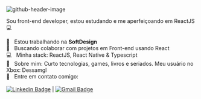 ![github-header-image](https://user-images.githubusercontent.com/40497345/170408258-a106fda4-9a82-48b8-a81d-e401013166e5.png)

Sou front-end developer, estou estudando e me aperfeiçoando em ReactJS :computer:

 💼  &nbsp; Estou trabalhando na **SoftDesign**
 <br/> :purple_heart: &nbsp; Buscando colaborar com projetos em Front-end usando React
 <br/> :computer: &nbsp; Minha stack: ReactJS, React Native & Typescript
 <br/> 💬  &nbsp; Sobre mim: Curto tecnologias, games, livros e seriados. Meu usuário no Xbox: Dessamgl
 <br/> :email: &nbsp; Entre em contato comigo:
 <br/> 
 <br/> 
[![Linkedin Badge](https://img.shields.io/badge/-AndressaGaspar-blue?style=flat-square&logo=Linkedin&logoColor=white&link=https://www.linkedin.com/in/tgmarinho/)](https://www.linkedin.com/in/andressa-gaspar-252079149/) 
| 
[![Gmail Badge](https://img.shields.io/badge/-andressa.mgaspar@gmail.com-c14438?style=flat-square&logo=Gmail&logoColor=white&link=mailto:andressa.mgaspar@gmail.com)](mailto:andressa.mgaspar@gmail.com)
